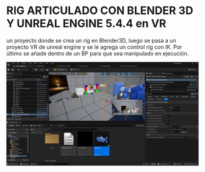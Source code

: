 # RIG ARTICULADO CON BLENDER 3D Y UNREAL ENGINE 5.4.4 en VR

un proyecto donde se crea un rig en Blender3D, luego se pasa a un proyecto VR de unreal engine y se le agrega un control rig con IK.
Por último se añade dentro de un BP para que sea manipulado en ejecución.


![articulado_02](articulado_02.png)

